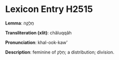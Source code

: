 # Lexicon Entry H2515

**Lemma**: חֲלֻקָּה

**Transliteration (xlit)**: chăluqqâh

**Pronunciation**: khal-ook-kaw'

**Description**:
feminine of חַלֻּק; a distribution; division.
